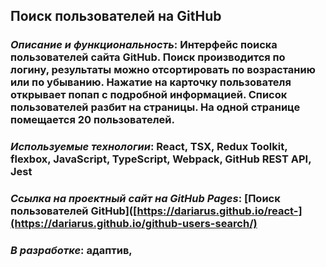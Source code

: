 ## Поиск пользователей на GitHub

### *Описание и функциональность*: Интерфейс поиска пользователей сайта GitHub. Поиск производится по логину, результаты можно отсортировать по возрастанию или по убыванию. Нажатие на карточку пользователя открывает попап с подробной информацией. Список пользователей разбит на страницы. На одной странице помещается 20 пользователей.
### *Используемые технологии*: React, TSX, Redux Toolkit, flexbox, JavaScript, TypeScript, Webpack, GitHub REST API, Jest

### *Ссылка на проектный сайт на GitHub Pages*: [Поиск пользователей GitHub]([https://dariarus.github.io/react-](https://dariarus.github.io/github-users-search/)

### *В разработке*: адаптив,
